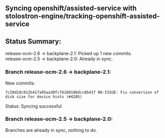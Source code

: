 ## Syncing openshift/assisted-service with stolostron-engine/tracking-openshift-assisted-service

## Status Summary:

release-ocm-2.6 -> backplane-2.1: Picked up 1 new commits.  
release-ocm-2.5 -> backplane-2.0: Already in sync.  

### Branch release-ocm-2.6 -> backplane-2.1:

New commits:

```
7c20d2dc912b417a95aa30fc76160186dcc8b41f NO-ISSUE: Fix conversion of disk size for device hints (#4205)
```

Status: Syncing successful

### Branch release-ocm-2.5 -> backplane-2.0:

Branches are already in sync, nothing to do.
